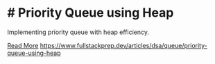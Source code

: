 # # Priority Queue using Heap

Implementing priority queue with heap efficiency.

[Read More](https://www.fullstackprep.dev/articles/dsa/queue/priority-queue-using-heap) https://www.fullstackprep.dev/articles/dsa/queue/priority-queue-using-heap